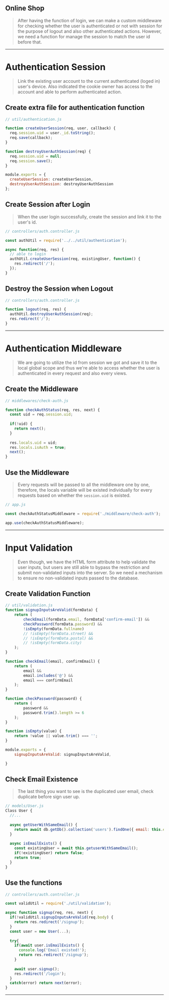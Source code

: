 ## Online Shop
> After having the function of login, we can make a custom middleware for checking whether the user 
is authenticated or not with session for the purpose of logout and also other authenticated actions. 
However, we need a function for manage the session to match the user id before that.

---

# Authentication Session
> Link the existing user account to the current authenticated (loged in) user's device. Also indicated the cookie owner has access to the account and able to perform authenticated action.
## Create extra file for authentication function
```js
// util/authentication.js

function createUserSession(req, user, callback) {
  req.session.uid = user._id.toString();
  req.save(callback);
}

function destroyUserAuthSession(req) {
  req.session.uid = null;
  req.session.save();
}

module.exports = {
  createUserSession: createUserSession,
  destroyUserAuthSession: destroyUserAuthSession
};
```

## Create Session after Login
> When the user login successfully, create the session and link it to the user's id.
```js
// controllers/auth.controller.js

const authUtil = require('../../util/authentication');

async function(req, res) {
  // able to login
  authUtil.createUserSession(req, existingUser, function() {
    res.redirect('/');
  });
}
```

## Destroy the Session when Logout
```js
// controllers/auth.controller.js

function logout(req, res) {
  authUtil.destroyUserAuthSession(req);
  res.redirect('/');
}
```

---

# Authentication Middleware
> We are going to utilize the id from session we got and save it to the local global scope and thus we're able to access whether the user is authenticated in every request and also every views.
## Create the Middleware
```js
// middlewares/check-auth.js

function checkAuthStatus(req, res, next) {
  const uid = req.session.uid;
  
  if(!uid) {
    return next();
  }
  
  res.locals.uid = uid;
  res.locals.isAuth = true;
  next();
}
```
## Use the Middleware
> Every requests will be passed to all the middleware one by one, therefore, the locals variable will be existed individually for every requests based on whether the `session.uid` is existed.
```js
// app.js

const checkAuthStatusMiddleware = require('./middleware/check-auth');

app.use(checkAuthStatusMiddleware);
```

---

# Input Validation
> Even though, we have the HTML form attribute to help validate the user inputs, but users are still able to bypass the restriction and submit non-validated inputs into the server. So we need a mechanism to ensure no non-validated inputs passed to the database.
## Create Validation Function
```js
// util/validation.js
function signupInputsAreValid(formData) {
    return (
        checkEmail(formData.email, formData['confirm-email']) &&
        checkPassword(formData.password) &&
        !isEmpty(formData.fullname)
        // !isEmpty(formData.street) &&
        // !isEmpty(formData.postal) &&
        // !isEmpty(formData.city)
    );
}

function checkEmail(email, confirmEmail) {
    return (
        email && 
        email.includes('@') &&
        email === confirmEmail
    );
}

function checkPassword(password) {
    return (
        password &&
        password.trim().length >= 6 
    );
}

function isEmpty(value) {
    return !value || value.trim() === '';
}

module.exports = {
    signupInputsAreValid: signupInputsAreValid,

}
```
## Check Email Existence
> The last thing you want to see is the duplicated user email, check duplicate before sign user up.
```js
// models/User.js
Class User {
  //...
  
  async getUserWithSameEmail() {
    return await db.getDb().collection('users').findOne({ email: this.email });
  }
  
  async isEmailExists() {
    const existingUser = await this.getuserWithSameEmail();
    if(!existingUser) return false;
    return true;
  }
}
```

## Use the functions
```js
// controllers/auth.controller.js

const validUtil = require('./util/validation');

async function signup(req, res, next) {
  if(!validUtil.signupInputsAreValid(req.body) {
    return res.redirect('/signup');
  }
  const user = new User(...);
  
  try{
    if(await user.isEmailExists() {
      console.log('Email existed!');
      return res.redirect('/signup');
    }
    
    await user.signup();
    res.redirect('/login');
  }
  catch(error) return next(error);
}
```

---
